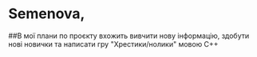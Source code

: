 # Semenova, 
##В мої плани по проєкту вхожить вивчити нову інформацію, здобути нові новички та написати гру "Хрестики/нолики" мовою С++
